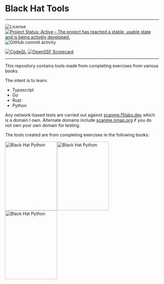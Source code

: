# Black Hat Tools

---
![License](https://img.shields.io/github/license/shsingh/blackhat-tools)
[![Project Status: Active – The project has reached a stable, usable state and is being actively developed.](https://www.repostatus.org/badges/latest/active.svg)](https://www.repostatus.org/#wip)
![GitHub commit activity](https://img.shields.io/github/commit-activity/m/shsingh/blackhat-tools)


[![CodeQL](https://github.com/starnowski/posmulten/workflows/CodeQL/badge.svg)](https://github.com/shsingh/blackhat-tools/actions?query=workflow%3ACodeQL)
[![OpenSSF Scorecard](https://api.securityscorecards.dev/projects/github.com/shsingh/blackhat-tools/badge)](https://api.securityscorecards.dev/projects/github.com/shsingh/blackhat-tools)


---

This repository contains tools made from completing exercises from various books.

The intent is to learn:

- Typescript
- Go
- Rust
- Python

Any network-based tests are carried out against [scanme.f5labs.dev](https://scanme.f5labs.dev) which is a domain I own. Alternate domains include [scanme.nmap.org](http://scanme.nmap.org) if you do not own your own domain for testing.

The tools created are from completing exercises in the following books:

<img src="https://nostarch.com/sites/default/files/styles/uc_product/public/BHP_2e_full_final4-Green_revised1.png" alt="Black Hat Python" width="170" height="225"/><img src="https://nostarch.com/sites/default/files/styles/uc_product/public/BHG_frontcover_REV_HM.png" alt="Black Hat Python" width="170" height="225"/><img src="https://kerkour.com/books/black-hat-rust/black_hat_rust_cover.png" alt="Black Hat Python" width="170" height="225"/>

